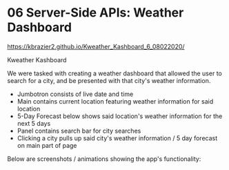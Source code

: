 # 06 Server-Side APIs: Weather Dashboard

https://kbrazier2.github.io/Kweather_Kashboard_6_08022020/

Kweather Kashboard

We were tasked with creating a weather dashboard that allowed the user to search for a city, and be presented with that city's weather information.

- Jumbotron consists of live date and time
- Main contains current location featuring weather information for said location
- 5-Day Forecast below shows said location's weather information for the next 5 days
- Panel contains search bar for city searches
- Clicking a city pulls up said city's weather information / 5 day forecast on main part of page

Below are screenshots / animations showing the app's functionality:

